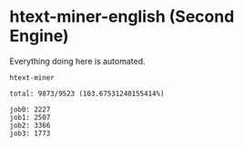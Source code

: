 # htext-miner-english (Second Engine)

Everything doing here is automated.

```
htext-miner

total: 9873/9523 (103.67531240155414%)

job0: 2227
job1: 2507
job2: 3366
job3: 1773
```